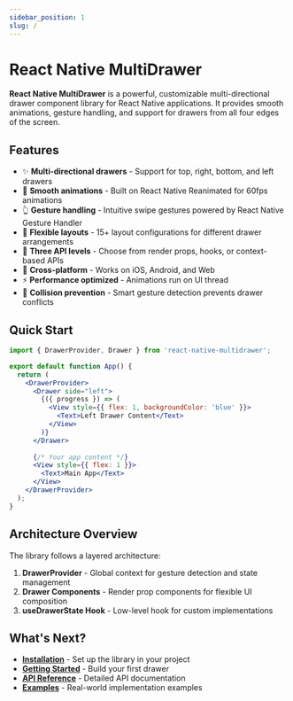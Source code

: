 ```yaml
---
sidebar_position: 1
slug: /
---
```


# React Native MultiDrawer

**React Native MultiDrawer** is a powerful, customizable multi-directional drawer component library for React Native applications. It provides smooth animations, gesture handling, and support for drawers from all four edges of the screen.

## Features

- ✨ **Multi-directional drawers** - Support for top, right, bottom, and left drawers
- 🎨 **Smooth animations** - Built on React Native Reanimated for 60fps animations
- 👆 **Gesture handling** - Intuitive swipe gestures powered by React Native Gesture Handler
- 🎯 **Flexible layouts** - 15+ layout configurations for different drawer arrangements
- 🔧 **Three API levels** - Choose from render props, hooks, or context-based APIs
- 📱 **Cross-platform** - Works on iOS, Android, and Web
- ⚡ **Performance optimized** - Animations run on UI thread
- 🎪 **Collision prevention** - Smart gesture detection prevents drawer conflicts

## Quick Start

```jsx
import { DrawerProvider, Drawer } from 'react-native-multidrawer';

export default function App() {
  return (
    <DrawerProvider>
      <Drawer side="left">
        {({ progress }) => (
          <View style={{ flex: 1, backgroundColor: 'blue' }}>
            <Text>Left Drawer Content</Text>
          </View>
        )}
      </Drawer>
      
      {/* Your app content */}
      <View style={{ flex: 1 }}>
        <Text>Main App</Text>
      </View>
    </DrawerProvider>
  );
}
```

## Architecture Overview

The library follows a layered architecture:

1. **DrawerProvider** - Global context for gesture detection and state management
2. **Drawer Components** - Render prop components for flexible UI composition  
3. **useDrawerState Hook** - Low-level hook for custom implementations

## What's Next?

- [**Installation**](installation) - Set up the library in your project
- [**Getting Started**](getting-started) - Build your first drawer
- [**API Reference**](api/drawer-provider) - Detailed API documentation
- [**Examples**](examples/simple-drawer) - Real-world implementation examples
